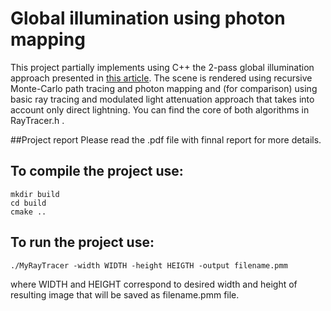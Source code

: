 # Global illumination using photon mapping

This project partially implements using C++ the 2-pass global illumination approach presented in [this article](http://graphics.stanford.edu/~henrik/papers/ewr7/egwr96.pdf).
The scene is rendered using recursive Monte-Carlo path tracing and photon mapping and (for comparison) using basic ray tracing and modulated light attenuation approach that takes into account only direct lightning.
You can find the core of both algorithms in RayTracer.h .

##Project report
Please read the .pdf file with finnal report for more details.

## To compile the project use:

```
mkdir build
cd build
cmake ..
```

## To run the project use:

```
./MyRayTracer -width WIDTH -height HEIGTH -output filename.pmm
```
where WIDTH and HEIGHT correspond to desired width and height of resulting image that will be saved as filename.pmm file.
